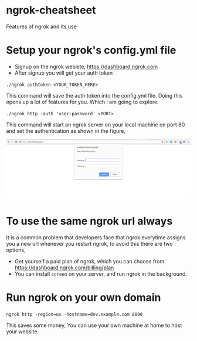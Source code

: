 # ngrok-cheatsheet
Features of ngrok and its use


# Setup your ngrok's config.yml file
 * Signup on the ngrok webiste, https://dashboard.ngrok.com
 * After signup you will get your auth token
 
`./ngrok authtoken <YOUR_TOKEN_HERE>`

This command will save the auth token into the config.yml file. Doing this opens up a lot of features for you. Which i am going to explore.

`./ngrok http -auth 'user:password' <PORT>`

This command will start an ngrok server on your local machine on port 80 and set the authentication as shown in the figure,

![Alt text](https://raw.githubusercontent.com/akasranjan005/ngrok-cheatsheet/master/auth_ngrok.PNG "Authentication Screen Ngrok")




# To use the same ngrok url always

It is a common problem that developers face that ngrok everytime assigns you a new url whenever you restart ngrok, to avoid this there are two options,
 * Get yourself a paid plan of ngrok, which you can choose from: https://dashboard.ngrok.com/billing/plan
 * You can install `screen` on your server, and run ngrok in the background.


# Run ngrok on your own domain

`ngrok http -region=us -hostname=dev.example.com 8000`

This saves some money, You can  use your own machine at home to host your website.
